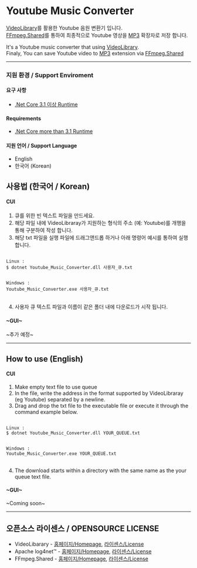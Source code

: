 # Youtube Music Converter
[VideoLibrary](https://github.com/omansak/libvideo)를 활용한 Youtube 음원 변환기 입니다.  
[FFmpeg.Shared](https://www.nuget.org/packages/FFmpeg.Shared)를 통하여 최종적으로 Youtube 영상을 [MP3](https://ko.wikipedia.org/wiki/MP3) 확장자로 저장 합니다.

It's a Youtube music converter that using [VideoLibrary](https://github.com/omansak/libvideo).  
Finaly, You can save Youtube video to [MP3](https://en.wikipedia.org/wiki/MP3) extension via [FFmpeg.Shared](https://www.nuget.org/packages/FFmpeg.Shared)

---

### 지원 환경 / Support Enviroment
#### 요구 사항
- [.Net Core 3.1 이상 Runtime](https://dotnet.microsoft.com/download/dotnet-core)
#### Requirements
- [.Net Core more than 3.1 Runtime](https://dotnet.microsoft.com/download/dotnet-core)

#### 지원 언어 / Support Language
- English
- 한국어 (Korean)

## 사용법 (한국어 / Korean)
#### CUI
1. 큐를 위한 빈 텍스트 파일을 만드세요.
2. 해당 파일 내에 VideoLibraray가 지원하는 형식의 주소 (예: Youtube)를 개행을 통해 구분하여 작성 합니다.
3. 해당 txt 파일을 실행 파일에 드래그앤드롭 하거나 아래 명령어 예시를 통하여 실행합니다.
<pre>
<code>
Linux :
$ dotnet Youtube_Music_Converter.dll 사용자_큐.txt


Windows :
Youtube_Music_Converter.exe 사용자_큐.txt
</code>
</pre>
4. 사용자 큐 텍스트 파일과 이름이 같은 폴더 내에 다운로드가 시작 됩니다.

#### ~GUI~
~추가 예정~


---
## How to use (English)
#### CUI
1. Make empty text file to use queue
2. In the file, write the address in the format supported by VideoLibraray (eg Youtube) separated by a newline.
3. Drag and drop the txt file to the executable file or execute it through the command example below.
<pre>
<code>
Linux :
$ dotnet Youtube_Music_Converter.dll YOUR_QUEUE.txt


Windows :
Youtube_Music_Converter.exe YOUR_QUEUE.txt
</code>
</pre>
4. The download starts within a directory with the same name as the your queue text file.

#### ~GUI~
~Coming soon~


---
## 오픈소스 라이센스 / OPENSOURCE LICENSE
- VideoLibarary - [홈페이지/Homepage](https://github.com/omansak/libvideo), [라이센스/License](https://github.com/omansak/libvideo/blob/master/LICENSE)
- Apache log4net™ - [홈페이지/Homepage](https://logging.apache.org/log4net/index.html), [라이센스/License](http://www.apache.org/licenses/LICENSE-2.0.html)
- FFmpeg.Shared - [홈페이지/Homepage](https://www.nuget.org/packages/FFmpeg.Shared), [라이센스/License](https://www.gnu.org/licenses/gpl-3.0.txt)